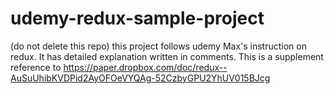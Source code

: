 # udemy-redux-sample-project
(do not delete this repo) this project follows udemy Max's instruction on redux. It has detailed explanation written in comments. This is a supplement reference to https://paper.dropbox.com/doc/redux--AuSuUhibKVDPid2AyOFOeVYQAg-52CzbyGPU2YhUV015BJcg
